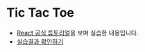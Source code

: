 # Tic Tac Toe
- [React 공식 튜토리얼](https://ko.reactjs.org/tutorial/tutorial.html)을 보며 실습한 내용입니다.
- [실습결과 확인하기](https://sunyoungkwon.github.io/react-tutorial/)
